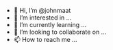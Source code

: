 - 👋 Hi, I’m @johnmaat
- 👀 I’m interested in ...
- 🌱 I’m currently learning ...
- 💞️ I’m looking to collaborate on ...
- 📫 How to reach me ...

<!---
johnmaat/johnmaat is a ✨ special ✨ repository because its `README.md` (this file) appears on your GitHub profile.
You can click the Preview link to take a look at your changes.
--->
